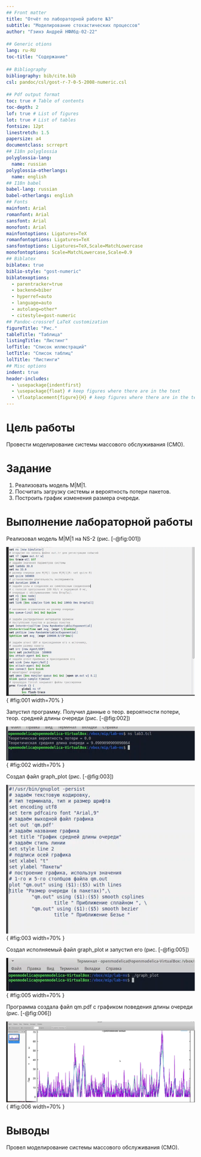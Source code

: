 ```yaml
---
## Front matter
title: "Отчёт по лабораторной работе №3"
subtitle: "Моделирование стохастических процессов"
author: "Гэинэ Андрей НФИбд-02-22"

## Generic otions
lang: ru-RU
toc-title: "Содержание"

## Bibliography
bibliography: bib/cite.bib
csl: pandoc/csl/gost-r-7-0-5-2008-numeric.csl

## Pdf output format
toc: true # Table of contents
toc-depth: 2
lof: true # List of figures
lot: true # List of tables
fontsize: 12pt
linestretch: 1.5
papersize: a4
documentclass: scrreprt
## I18n polyglossia
polyglossia-lang:
  name: russian
polyglossia-otherlangs:
  name: english
## I18n babel
babel-lang: russian
babel-otherlangs: english
## Fonts
mainfont: Arial
romanfont: Arial
sansfont: Arial
monofont: Arial
mainfontoptions: Ligatures=TeX
romanfontoptions: Ligatures=TeX
sansfontoptions: Ligatures=TeX,Scale=MatchLowercase
monofontoptions: Scale=MatchLowercase,Scale=0.9
## Biblatex
biblatex: true
biblio-style: "gost-numeric"
biblatexoptions:
  - parentracker=true
  - backend=biber
  - hyperref=auto
  - language=auto
  - autolang=other*
  - citestyle=gost-numeric
## Pandoc-crossref LaTeX customization
figureTitle: "Рис."
tableTitle: "Таблица"
listingTitle: "Листинг"
lofTitle: "Список иллюстраций"
lotTitle: "Список таблиц"
lolTitle: "Листинги"
## Misc options
indent: true
header-includes:
  - \usepackage{indentfirst}
  - \usepackage{float} # keep figures where there are in the text
  - \floatplacement{figure}{H} # keep figures where there are in the text
---
```


# Цель работы

Провести моделирование системы массового обслуживания (СМО).

# Задание

1. Реализовать модель М|М|1.
2. Посчитать загрузку системы и вероятность потери пакетов.
3. Построить график изменения размера очереди.

# Выполнение лабораторной работы

Реализовал модель М|М|1 на NS-2 (рис. [-@fig:001])

![Реализация модели на NS-2](image/1.png){ #fig:001 width=70% }

Запустил программу. Получил данные о теор. вероятности потери, теор. средней длины очереди (рис. [-@fig:002])

![Запуск программы](image/2.png){ #fig:002 width=70% }

Создал файл graph_plot (рис. [-@fig:003])

![Создание файла graph_plot](image/4.png){ #fig:003 width=70% }

Создал исполняемый файл graph_plot и запустил его (рис. [-@fig:005])

![Исполняемый файл graph_plot](image/5.png){ #fig:005 width=70% }

Программа создала файл qm.pdf с графиком поведения длины очереди (рис. [-@fig:006])

![График поведения длины очереди](image/6.png){ #fig:006 width=70% }

# Выводы

Провел моделирование системы массового обслуживания (СМО).
